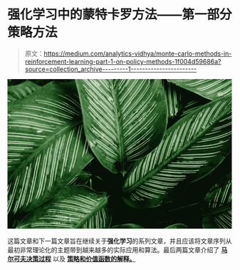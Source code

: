 # 强化学习中的蒙特卡罗方法——第一部分策略方法

> 原文：<https://medium.com/analytics-vidhya/monte-carlo-methods-in-reinforcement-learning-part-1-on-policy-methods-1f004d59686a?source=collection_archive---------1----------------------->

![](img/a43d1be3eed74cdded9793cc2f292224.png)

这篇文章和下一篇文章旨在继续关于**强化学习**的系列文章，并且应该将文章序列从最初非常理论化的主题带到越来越多的实际应用和算法。最后两篇文章介绍了 [**马尔可夫决策过程**](/analytics-vidhya/reinforcement-learning-and-the-markov-decision-process-f0a8e65f2b0f) 以及 [**策略和价值函数的解释。**](/analytics-vidhya/reinforcement-learning-value-function-and-policy-c22f5bd1d1b0)